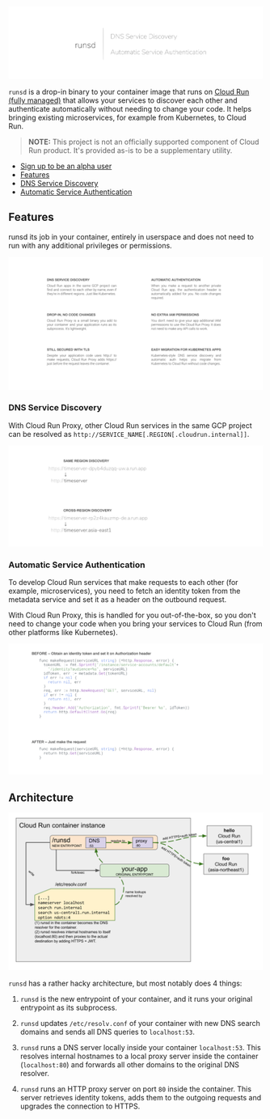![runsd](assets/img/logo.png)

`runsd` is a drop-in binary to your container image that runs on
[Cloud Run (fully managed)](https://cloud.run) that allows your services to
discover each other and authenticate automatically without needing to change
your code. It helps bringing existing microservices, for example from Kubernetes,
to Cloud Run.

> **NOTE:** This project is not an officially supported component of Cloud Run
> product. It's provided as-is to be a supplementary utility.

<!--
  ⚠️ DO NOT UPDATE THE TABLE OF CONTENTS MANUALLY ️️⚠️
  run `npx markdown-toc -i README.md`.

  Please stick to 80-character line wraps as much as you can.
-->

<!-- toc -->

- [Sign up to be an alpha user](#sign-up-to-be-an-alpha-user)
- [Features](#features)
- [DNS Service Discovery](#dns-service-discovery)
- [Automatic Service Authentication](#automatic-service-authentication)

<!-- tocstop -->

## Features

runsd its job in your container, entirely in userspace and does
not need to run with any additional privileges or permissions.

![Cloud Run Proxy feature list](assets/img/features.png)

### DNS Service Discovery

With Cloud Run Proxy, other Cloud Run services in the same GCP project can be
resolved as `http://SERVICE_NAME[.REGION[.cloudrun.internal]]`.

![runsd service discovery](assets/img/sd.png)

### Automatic Service Authentication

To develop Cloud Run services that make requests to each other (for
example, microservices), you need to fetch an identity token from the metadata
service and set it as a header on the outbound request.

With Cloud Run Proxy, this is handled for you out-of-the-box, so you don't need
to change your code when you bring your services to Cloud Run (from other
platforms like Kubernetes).

![Cloud Run authentication before & after](assets/img/auth_code.png)

## Architecture

![runsd Architecture Diagram](assets/img/architecture.png)

`runsd` has a rather hacky architecture, but most notably does 4 things:

1. `runsd` is the new entrypoint of your container, and it runs your original
   entrypoint as its subprocess.

1. `runsd` updates `/etc/resolv.conf` of your container with new DNS search
   domains and sends all DNS queries to `localhost:53`.

1. `runsd` runs a DNS server locally inside your container `localhost:53`. This
   resolves internal hostnames to a local proxy server inside the container
   (`localhost:80`) and forwards all other domains to the original DNS resolver.

1. `runsd` runs an HTTP proxy server on port `80` inside the container. This
   server retrieves identity tokens, adds them to the outgoing requests and
   upgrades the connection to HTTPS.

